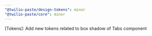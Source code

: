 ```yaml
---
"@twilio-paste/design-tokens": minor
"@twilio-paste/core": minor
---
```


[Tokens]: Add new tokens related to box shadow of Tabs component
